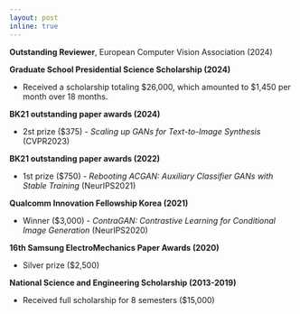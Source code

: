 ```yaml
---
layout: post
inline: true
---
```


**Outstanding Reviewer**, European Computer Vision Association (2024)

**Graduate School Presidential Science Scholarship (2024)**
- Received a scholarship totaling $26,000, which amounted to $1,450 per month over 18 months.  

**BK21 outstanding paper awards (2024)**
- 2st prize ($375) \- *Scaling up GANs for Text-to-Image Synthesis* (CVPR2023)

**BK21 outstanding paper awards (2022)**
- 1st prize ($750) \- *Rebooting ACGAN: Auxiliary Classifier GANs with Stable Training* (NeurIPS2021)

**Qualcomm Innovation Fellowship Korea (2021)**
- Winner ($3,000) \- *ContraGAN: Contrastive Learning for Conditional Image Generation* (NeurIPS2020)

**16th Samsung Electro­Mechanics Paper Awards (2020)**
- Silver prize ($2,500)

**National Science and Engineering Scholarship (2013-2019)**
- Received full scholarship for 8 semesters ($15,000)
